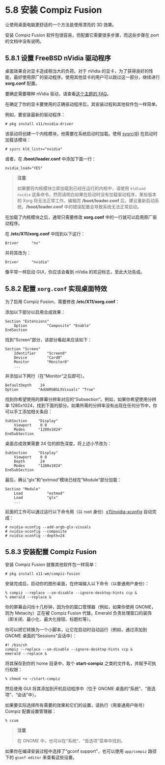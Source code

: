# 5.8 安装 Compiz Fusion

让使用桌面电脑更舒适的一个方法是使用漂亮的 3D 效果。

安装 Compiz Fusion 软件包很容易，但配置它需要很多步骤，而这些步骤在 port 的文档中没有说明。

## 5.8.1 设置 FreeBSD nVidia 驱动程序

桌面效果会对显卡造成相当大的负荷。对于 nVidia 的显卡，为了获得良好的性能，最好使用原厂的驱动程序。使用其他显卡的用户可以跳过这一部分，继续进行 **xorg.conf** 配置。

要确定需要哪种 nVidia 驱动，请查看[这个主题的 FAQ](https://docs.freebsd.org/en/books/faq/#idp59950544)。

在确定了你的显卡要使用的正确驱动程序后，其安装过程和其他软件包一样简单。

例如，要安装最新的驱动程序：

```
# pkg install x11/nvidia-driver
```

该驱动将创建一个内核模块，他需要在系统启动时加载。使用 [sysrc(8)](https://www.freebsd.org/cgi/man.cgi?query=sysrc&sektion=8&format=html) 在启动时加载该模块：

```
# sysrc kld_list+="nvidia"
```

或者，在 **/boot/loader.conf** 中添加下面一行：

```
nvidia_load="YES"
```

> **注意**
>
> 如果要将内核模块立即加载到已经在运行的内核中，请使用 `kldload nvidia` 这条命令。然而请明白如果在启动时没有加载驱动程序，某些版本的 Xorg 将无法正常工作。编辑完 **/boot/loader.conf** 后，建议重新启动系统。**/boot/loader.conf** 中的错误配置会导致系统无法正常启动。

在加载了内核模块之后，通常只需要修改 **xorg.conf** 中的一行就可以启用原厂驱动程序。

在 **/etc/X11/xorg.conf** 中找到以下这行：

```
Driver      "nv"
```

并将其改为：

```
Driver      "nvidia"
```

像平常一样启动 GUI，你应该会看到 nVidia 的欢迎标志，至此大功告成。

## 5.8.2 配置 `xorg.conf` 实现桌面特效

为了启用 Compiz Fusion，需要修改 **/etc/X11/xorg.conf**：

添加以下部分以启用合成效果：

```
Section "Extensions"
    Option         "Composite" "Enable"
EndSection
```
找到“Screen”部分，该部分看起来应该如下：

```
Section "Screen"
    Identifier     "Screen0"
    Device         "Card0"
    Monitor        "Monitor0"
    ...
```

并添加以下两行（在“Monitor”之后即可）。

```
DefaultDepth    24
Option         "AddARGBGLXVisuals" "True"
```

找到你希望使用的屏幕分辨率对应的“Subsection”。例如，如果你希望使用分辨率 1280x1024，找到下面的部分。如果所需的分辨率没有出现在任何分节中，你可以手工添加相关条目：

```
SubSection     "Display"
    Viewport    0 0
    Modes      "1280x1024"
EndSubSection
```

桌面合成效果需要 24 位的颜色深度，将上述小节改为：

```
SubSection     "Display"
    Viewport    0 0
    Depth       24
    Modes      "1280x1024"
EndSubSection
```

最后，确认“glx”和“extmod”模块已经在“Module”部分加载：

```
Section "Module"
    Load           "extmod"
    Load           "glx"
    ...
```

前面的工作可以通过运行以下命令用（以 root 身份）[x11/nvidia-xconfig](https://cgit.freebsd.org/ports/tree/x11/nvidia-xconfig/pkg-descr) 自动完成：

```
# nvidia-xconfig --add-argb-glx-visuals
# nvidia-xconfig --composite
# nvidia-xconfig --depth=24
```
 
## 5.8.3 安装配置 Compiz Fusion

安装 Compiz Fusion 就像其他软件包一样简单：

```
# pkg install x11-wm/compiz-fusion
```

安装完成后，启动你的图形桌面，在终端输入以下命令（以普通用户身份）：

```
% compiz --replace --sm-disable --ignore-desktop-hints ccp &
% emerald --replace &
```

你的屏幕会闪烁十几秒钟，因为你的窗口管理器（例如，如果你使用 GNOME，则为 Metacity）正在被 Compiz Fusion 代替。Emerald 负责处理窗口的装饰（即关闭、最小化、最大化按钮、标题栏等）。

你可以把它转换为一个小脚本，让它在启动时自动运行（例如，通过添加到 GNOME 桌面的“Sessions”会话中）：

```
#! /bin/sh
compiz --replace --sm-disable --ignore-desktop-hints ccp &
emerald --replace &
```

将其保存到你的 home 目录中，取个 **start-compiz** 之类的文件名，并赋予可执行权限：

```
% chmod +x ~/start-compiz
```

然后使用 GUI 将其添加到开机启动程序中（位于 GNOME 桌面的“系统”、“首选项”、“会话”中）。

如果要实际选择所有需要的效果和它们的设置，请执行（用普通用户账号）Compiz 配置设置管理器：

```
% ccsm
```

> **注意**
>
> 在 GNOME 中，也可以在“系统”、“首选项”菜单中找到。

如果你在编译安装过程中选择了“gconf support”，也可以使用 `app/compiz` 路径下的 `gconf-editor` 来查看这些设置。
